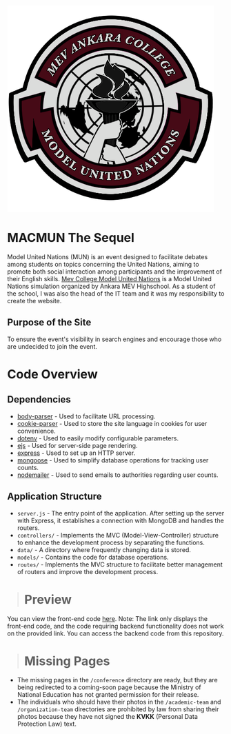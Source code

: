 ![MACMUN Logo](./public/images/logo480x480.png)
# MACMUN The Sequel

Model United Nations (MUN) is an event designed to facilitate debates among students on topics concerning the United Nations, aiming to promote both social interaction among participants and the improvement of their English skills. <a href="https://mevcollegemun.web.app/" target="_blank">Mev College Model United Nations</a> is a Model United Nations simulation organized by Ankara MEV Highschool. As a student of the school, I was also the head of the IT team and it was my responsibility to create the website.

## Purpose of the Site
To ensure the event's visibility in search engines and encourage those who are undecided to join the event.

# Code Overview

## Dependencies
- [body-parser](https://www.npmjs.com/package/body-parser) - Used to facilitate URL processing.
- [cookie-parser](https://www.npmjs.com/package/cookie-parser) - Used to store the site language in cookies for user convenience.
- [dotenv](https://www.npmjs.com/package/dotenv) - Used to easily modify configurable parameters.
- [ejs](https://www.npmjs.com/package/ejs) - Used for server-side page rendering.
- [express](https://www.npmjs.com/package/express) - Used to set up an HTTP server.
- [mongoose](https://www.npmjs.com/package/mongoose) - Used to simplify database operations for tracking user counts.
- [nodemailer](https://www.npmjs.com/package/nodemailer) - Used to send emails to authorities regarding user counts.

## Application Structure
- `server.js` - The entry point of the application. After setting up the server with Express, it establishes a connection with MongoDB and handles the routers.
- `controllers/` -  Implements the MVC (Model-View-Controller) structure to enhance the development process by separating the functions.
- `data/` - A directory where frequently changing data is stored.
- `models/` - Contains the code for database operations.
- `routes/` - Implements the MVC structure to facilitate better management of routers and improve the development process.

> # Preview

You can view the front-end code <a href="https://mevcollegemun.web.app/" target="_blank">here</a>.
Note: The link only displays the front-end code, and the code requiring backend functionality does not work on the provided link. You can access the backend code from this repository.

> # Missing Pages

- The missing pages in the `/conference` directory are ready, but they are being redirected to a coming-soon page because the Ministry of National Education has not granted permission for their release.
- The individuals who should have their photos in the `/academic-team` and `/organization-team` directories are prohibited by law from sharing their photos because they have not signed the **KVKK** (Personal Data Protection Law) text.
